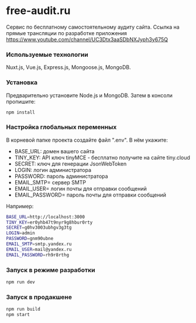 # free-audit.ru

Сервис по бесплатному самостоятельному аудиту сайта.
Ссылка на прямые трансляции по разработке приложения https://www.youtube.com/channel/UC3Dtx3aaSDbNXJyph3y675Q

### Используемые технологии

Nuxt.js, Vue.js, Express.js, Mongoose.js, MongoDB.

### Установка

Предварительно установите Node.js и MongoDB. Затем в консоли пропишите:

```bash
npm install
```

### Настройка глобальных переменных

В корневой папке проекта создайте файл ".env". В нём укажите:

- BASE_URL: домен вашего сайта
- TINY_KEY: API ключ tinyMCE - бесплатно получите на сайте tiny.cloud
- SECRET: ключ для генерации JsonWebToken
- LOGIN: логин администратора
- PASSWORD: пароль администратора
- EMAIL_SMTP= сервер SMTP
- EMAIL_USER= логин почты для отправки сообщений
- EMAIL_PASSWORD= пароль почты для отправки сообщений

Например:

```bash
BASE_URL=http://localhost:3000
TINY_KEY=er0yhb47t9nyr9g8hbur0rty
SECRET=g0hv3003ubhgv3g3tg
LOGIN=admin
PASSWORD=gnm90ubne
EMAIL_SMTP=smtp.yandex.ru
EMAIL_USER=mail@yandex.ru
EMAIL_PASSWORD=rh9r8rthg
```

### Запуск в режиме разработки

```bash
npm run dev
```

### Запуск в продакшене

```bash
npm run build
npm start
```
